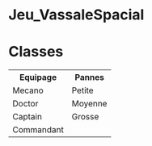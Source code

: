 # Jeu_VassaleSpacial
<html>
<head>
	<title>Jeu vassal des familles</title>
</head>
<body>
<h1>Classes</h1>
<table>
	<tr>
		<th>Equipage</th>
		<th>Pannes</th>
	</tr>
	<tr>
		<td>Mecano</td>
		<td>Petite</td>
	</tr>
</tr>
<tr>
	<td>Doctor</td>
	<td>Moyenne</td>
</tr>
<tr>
	<td>Captain</td>
	<td>Grosse</td>
</tr>
<tr>
	<td>Commandant</td>
	<td></td>
</tr>
</table>
</body>
</html>